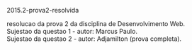 2015.2-prova2-resolvida
  
  
resolucao da prova 2 da disciplina de Desenvolvimento Web.  
Sujestao da questao 1 - autor: Marcus Paulo.  
Sujestao da questao 2 - autor: Adjamilton (prova completa).  
